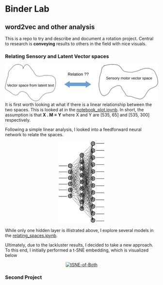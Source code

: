 # Binder Lab
## word2vec and other analysis

This is a repo to try and describe and document a rotation project. Central to research is **conveying** results to others in the field with nice visuals.
### Relating Sensory and Latent Vector spaces
![Image of spaces](data/vec_drawing.png)
 It is first worth looking at what if there is a linear relationship between the two spaces. This is looked at in the [notebook_plot.ipynb](notebook_plot.ipynb). In short, the assumption is that **X . M = Y** where X and Y are [535, 65] and [535, 300] respectively.

 Following a simple linear analysis, I looked into a feedforward neural network to relate the spaces.
<p align="center">
 <img src="data/nn.png" width="150">
</p>


While only one hidden layer is illistrated above, I explore several models in the [relating_spaces.ipynb](relating_spaces.ipynb).

Ultimately, due to the lackluster results, I decided to take a new approach. To this end, I initially performed a t-SNE embedding, which is visualized below
<div>
    <a href="https://plot.ly/~famousshooter98/14/?share_key=BKMRi8TCCEsDlzzehgLivO" target="_blank" title="tSNE-of-Both" style="display: block; text-align: center;"><img src="https://plot.ly/~famousshooter98/14.png?share_key=BKMRi8TCCEsDlzzehgLivO" alt="tSNE-of-Both" style="max-width: 100%;width: 600px;"  width="600" onerror="this.onerror=null;this.src='https://plot.ly/404.png';" /></a>
    <script data-plotly="famousshooter98:14" sharekey-plotly="BKMRi8TCCEsDlzzehgLivO" src="https://plot.ly/embed.js" async></script>
</div>


### Second Project
